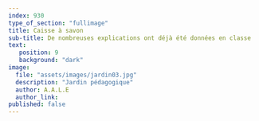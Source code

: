 ```yaml
---
index: 930
type_of_section: "fullimage"
title: Caisse à savon
sub-title: De nombreuses explications ont déjà été données en classe
text:
   position: 9
   background: "dark"
image:
  file: "assets/images/jardin03.jpg"
  description: "Jardin pédagogique"
  author: A.A.L.E
  author_link:
published: false 
---
```


